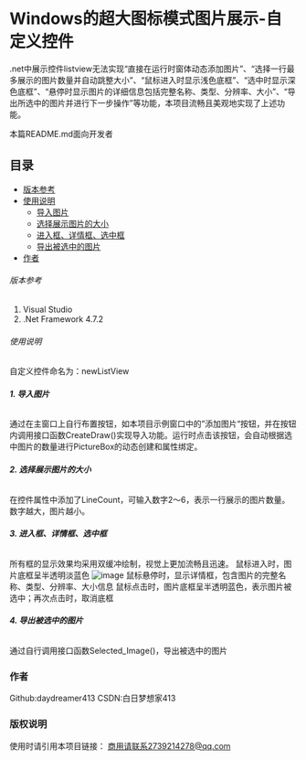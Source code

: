 

# Windows的超大图标模式图片展示-自定义控件

  .net中展示控件listview无法实现“直接在运行时窗体动态添加图片”、“选择一行最多展示的图片数量并自动跳整大小”、“鼠标进入时显示浅色底框”、“选中时显示深色底框”、“悬停时显示图片的详细信息包括完整名称、类型、分辨率、大小”、“导出所选中的图片并进行下一步操作”等功能，本项目流畅且美观地实现了上述功能。
<br />

 本篇README.md面向开发者
 
## 目录

- [版本参考](#版本参考)
- [使用说明](#使用说明)
  - [导入图片](#导入图片)
  - [选择展示图片的大小](#选择展示图片的大小)
  - [进入框、详情框、选中框](#进入框、详情框、选中框)
  - [导出被选中的图片](#导出被选中的图片)
- [作者](#作者)


###### 版本参考

1. Visual Studio
2. .Net Framework 4.7.2

###### 使用说明
自定义控件命名为：newListView
###### **1. 导入图片**
   通过在主窗口上自行布置按钮，如本项目示例窗口中的”添加图片“按钮，并在按钮内调用接口函数CreateDraw()实现导入功能。运行时点击该按钮，会自动根据选中图片的数量进行PictureBox的动态创建和属性绑定。
   
###### **2. 选择展示图片的大小**
   在控件属性中添加了LineCount，可输入数字2～6，表示一行展示的图片数量。数字越大，图片越小。
   
###### **3. 进入框、详情框、选中框**
   所有框的显示效果均采用双缓冲绘制，视觉上更加流畅且迅速。
   鼠标进入时，图片底框呈半透明淡蓝色
   ![image](https://github.com/daydreamer413/My-C-Experience/Study-控件/showimage.jpg)
   鼠标悬停时，显示详情框，包含图片的完整名称、类型、分辨率、大小信息
   鼠标点击时，图片底框呈半透明蓝色，表示图片被选中；再次点击时，取消底框
###### **4. 导出被选中的图片**
   通过自行调用接口函数Selected_Image()，导出被选中的图片

### 作者

Github:daydreamer413 
CSDN:白日梦想家413

### 版权说明
使用时请引用本项目链接：
商用请联系2739214278@qq.com

<!-- links -->
[your-project-path]:shaojintian/Best_README_template
[contributors-shield]: https://img.shields.io/github/contributors/shaojintian/Best_README_template.svg?style=flat-square
[contributors-url]: https://github.com/shaojintian/Best_README_template/graphs/contributors
[forks-shield]: https://img.shields.io/github/forks/shaojintian/Best_README_template.svg?style=flat-square
[forks-url]: https://github.com/shaojintian/Best_README_template/network/members
[stars-shield]: https://img.shields.io/github/stars/shaojintian/Best_README_template.svg?style=flat-square
[stars-url]: https://github.com/shaojintian/Best_README_template/stargazers
[issues-shield]: https://img.shields.io/github/issues/shaojintian/Best_README_template.svg?style=flat-square
[issues-url]: https://img.shields.io/github/issues/shaojintian/Best_README_template.svg
[license-shield]: https://img.shields.io/github/license/shaojintian/Best_README_template.svg?style=flat-square
[license-url]: https://github.com/shaojintian/Best_README_template/blob/master/LICENSE.txt
[linkedin-shield]: https://img.shields.io/badge/-LinkedIn-black.svg?style=flat-square&logo=linkedin&colorB=555
[linkedin-url]: https://linkedin.com/in/shaojintian




